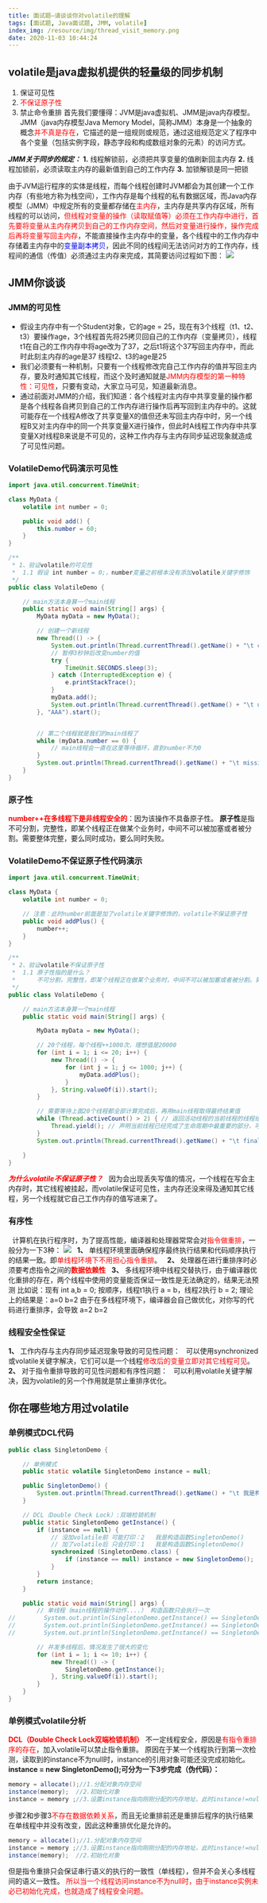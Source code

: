 ```yaml
---
title: 面试题—请谈谈你对volatile的理解
tags: [面试题, Java面试题, JMM, volatile]
index_img: /resource/img/thread_visit_memory.png
date: 2020-11-03 10:44:24
---
```


## volatile是java虚拟机提供的轻量级的同步机制
1. 保证可见性
2. <font color=#FF000>不保证原子性</font>
3. 禁止命令重排
首先我们要懂得：JVM是java虚拟机、JMM是java内存模型。JMM（java内存模型Java Memory Model，简称JMM）本身是一个抽象的概念<font color=#FF000>并不真是存在</font>，它描述的是一组规则或规范，通过这组规范定义了程序中各个变量（包括实例字段，静态字段和构成数组对象的元素）的访问方式。

***JMM关于同步的规定：***
**1.** 线程解锁前，必须把共享变量的值刷新回主内存
**2.** 线程加锁前，必须读取主内存的最新值到自己的工作内存
**3.** 加锁解锁是同一把锁

由于JVM运行程序的实体是线程，而每个线程创建时JVM都会为其创建一个工作内存（有些地方称为栈空间），工作内存是每个线程的私有数据区域，而Java内存模型（JMM）中规定所有的变量都存储在<font color=#FF000>主内存</font>，主内存是共享内存区域，所有线程的可以访问，<font color=#FF000>但线程对变量的操作（读取赋值等）必须在工作内存中进行，首先要将变量从主内存拷贝到自己的工作内存空间，然后对变量进行操作，操作完成后再将变量写回主内存</font>，不能直接操作主内存中的变量，各个线程中的工作内存中存储着主内存中的<font color=#0000F>变量副本拷贝</font>，因此不同的线程间无法访问对方的工作内存，线程间的通信（传值）必须通过主内存来完成，其简要访问过程如下图：
![](/resource/img/thread_visit_memory.png)

## JMM你谈谈
### JMM的可见性
 - 假设主内存中有一个Student对象，它的age = 25，现在有3个线程（t1、t2、t3）要操作age，3个线程首先将25拷贝回自己的工作内存（变量拷贝），线程t1在自己的工作内存中将age改为了37，之后t1将这个37写回主内存中，而此时此刻主内存的age是37 线程t2、t3的age是25
 - 我们必须要有一种机制，只要有一个线程修改完自己工作内存的值并写回主内存，要及时通知其它线程，而这个及时通知就是<font color=#FF000>JMM内存模型的第一种特性：可见性</font>，只要有变动，大家立马可见，知道最新消息。
 - 通过前面对JMM的介绍，我们知道：各个线程对主内存中共享变量的操作都是各个线程各自拷贝到自己的工作内存进行操作后再写回到主内存中的。这就可能存在一个线程A修改了共享变量X的值但还未写回主内存中时，另一个线程B又对主内存中的同一个共享变量X进行操作，但此时A线程工作内存中共享变量X对线程B来说是不可见的，这种工作内存与主内存同步延迟现象就造成了可见性问题。

### VolatileDemo代码演示可见性
```java
import java.util.concurrent.TimeUnit;

class MyData {
    volatile int number = 0;

    public void add() {
        this.number = 60;
    }
}

/**
 * 1、验证volatile的可见性
 *  1.1 假设 int number = 0;，number变量之前根本没有添加volatile关键字修饰
 */
public class VolatileDemo {

    // main方法本身算一个main线程
    public static void main(String[] args) {
        MyData myData = new MyData();

        // 创建一个新线程
        new Thread(() -> {
            System.out.println(Thread.currentThread().getName() + "\t come in");
            // 暂停3秒钟后改变number的值
            try {
                TimeUnit.SECONDS.sleep(3);
            } catch (InterruptedException e) {
                e.printStackTrace();
            }
            myData.add();
            System.out.println(Thread.currentThread().getName() + "\t update number value：" + myData.number);
        }, "AAA").start();


        // 第二个线程就是我们的main线程了
        while (myData.number == 0) {
            // main线程会一直在这里等待循环，直到number不为0
        }
        System.out.println(Thread.currentThread().getName() + "\t mission is over，main get number value：" + myData.number);
    }
}
```

### 原子性
<font color=#FF000>**number++在多线程下是非线程安全的**</font>：因为该操作不具备原子性。
**原子性**是指不可分割，完整性，即某个线程正在做某个业务时，中间不可以被加塞或者被分割。需要整体完整，要么同时成功，要么同时失败。

### VolatileDemo不保证原子性代码演示
```java
import java.util.concurrent.TimeUnit;

class MyData {
    volatile int number = 0;

    // 注意：此时number前面是加了volatile关键字修饰的，volatile不保证原子性
    public void addPlus() {
        number++;
    }
}

/**
 * 2、验证volatile不保证原子性
 *  1.1 原子性指的是什么？
 *      不可分割，完整性，即某个线程正在做某个业务时，中间不可以被加塞或者被分割。需要整体完整，要么同时成功，要么同时失败。
 */
public class VolatileDemo {

    // main方法本身算一个main线程
    public static void main(String[] args) {

        MyData myData = new MyData();

        // 20个线程，每个线程++1000次，理想值是20000
        for (int i = 1; i <= 20; i++) {
            new Thread(() -> {
                for (int j = 1; j <= 1000; j++) {
                    myData.addPlus();
                }
            }, String.valueOf(i)).start();
        }

        // 需要等待上面20个线程都全部计算完成后，再用main线程取得最终结果值
        while (Thread.activeCount() > 2) { // 返回活动线程的当前线程的线程组中的数量
            Thread.yield(); // 声明当前线程已经完成了生命周期中最重要的部分，可以切换给其它线程来执行。该方法只是对线程调度器的一个建议，而且也只是建议具有相同优先级的其它线程可以运行。
        }
        System.out.println(Thread.currentThread().getName() + "\t finally number value：" + myData.number);

    }
}
```
***<font color=#FF000>为什么volatile不保证原子性？</font>***
&nbsp;&nbsp;因为会出现丢失写值的情况，一个线程在写会主内存时，其它线程被挂起，而volatile保证可见性，主内存还没来得及通知其它线程，另一个线程就它自己工作内存的值写进来了。

### 有序性
&nbsp;&nbsp;计算机在执行程序时，为了提高性能，编译器和处理器常常会对<font color=#FF000>指令做重排</font>，一般分为一下3种：
![](/resource/img/JMM_rearrangement.png)
&nbsp;&nbsp;**1、** 单线程环境里面确保程序最终执行结果和代码顺序执行的结果一致。即<font color=#FF000>单线程环境下不用担心指令重排</font>。
&nbsp;&nbsp;**2、** 处理器在进行重排序时必须要考虑指令之间的<font color=#FF000>**数据依赖性**</font>
&nbsp;&nbsp;**3、** 多线程环境中线程交替执行，由于编译器优化重排的存在，两个线程中使用的变量能否保证一致性是无法确定的，结果无法预测
比如说：现有 int a,b = 0;
按顺序，线程t1执行 a = b，线程2执行 b = 2;
理论上的结果是：a=0 b=2
由于在多线程环境下，编译器会自己做优化，对你写的代码进行重排序，会导致 a=2 b=2

### 线程安全性保证
**1、** 工作内存与主内存同步延迟现象导致的可见性问题：
&nbsp;&nbsp;可以使用synchronized或volatile关键字解决，它们可以是一个线程<font color=#FF000>修改后的变量立即对其它线程可见</font>。
**2、** 对于指令重排导致的可见性问题和有序性问题：
&nbsp;&nbsp;可以利用volatile关键字解决，因为volatile的另一个作用就是禁止重排序优化。

## 你在哪些地方用过volatile
### 单例模式DCL代码
```java
public class SingletonDemo {

    // 单例模式
    public static volatile SingletonDemo instance = null;

    public SingletonDemo() {
        System.out.println(Thread.currentThread().getName() + "\t 我是构造函数SingletonDemo()");
    }

    // DCL（Double Check Lock）:双端检锁机制
    public static SingletonDemo getInstance() {
        if (instance == null) {
            // 没加volatile前 可能打印：2   我是构造函数SingletonDemo()
            // 加了volatile后 只会打印：1   我是构造函数SingletonDemo()
            synchronized (SingletonDemo.class) {
                if (instance == null) instance = new SingletonDemo();
            }
        }
        return instance;
    }

    public static void main(String[] args) {
        // 单线程（main线程的操作动作....） 构造函数只会执行一次
//        System.out.println(SingletonDemo.getInstance() == SingletonDemo.getInstance());
//        System.out.println(SingletonDemo.getInstance() == SingletonDemo.getInstance());
//        System.out.println(SingletonDemo.getInstance() == SingletonDemo.getInstance());

        // 并发多线程后，情况发生了很大的变化
        for (int i = 1; i <= 10; i++) {
            new Thread(() -> {
                SingletonDemo.getInstance();
            }, String.valueOf(i)).start();
        }
    }
}
```

### 单例模式volatile分析
**<font color=#FF000>DCL（Double Check Lock双端检锁机制）</font>** 不一定线程安全，原因是<font color=#FF000>有指令重排序的存在</font>，加入volatile可以禁止指令重排。
原因在于某一个线程执行到第一次检测，读取到的instance不为null时，instance的引用对象可能还没完成初始化。
**instance = new SingletonDemo();可分为一下3步完成（伪代码）：**
```java
memory = allocate();//1.分配对象内存空间
instance(memory);  //2.初始化对象
instance = memory ;//3.设置instance指向刚刚分配的内存地址，此时instance!=null
```
步骤2和步骤3<font color=#FF000>不存在数据依赖关系</font>，而且无论重排前还是重排后程序的执行结果在单线程中并没有改变，因此这种重排优化是允许的。
```java
memory = allocate();//1.分配对象内存空间
instance = memory ;//3.设置instance指向刚刚分配的内存地址，此时instance!=null，但是对象还没有初始化完成！
instance(memory);  //2.初始化对象
```

但是指令重排只会保证串行语义的执行的一致性（单线程），但并不会关心多线程间的语义一致性。
<font color=#FF000>所以当一个线程访问instance不为null时，由于instance实例未必已初始化完成，也就造成了线程安全问题。</font>
